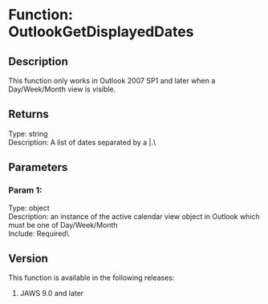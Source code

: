 # Function: OutlookGetDisplayedDates

## Description

This function only works in Outlook 2007 SP1 and later when a
Day/Week/Month view is visible.

## Returns

Type: string\
Description: A list of dates separated by a \|.\

## Parameters

### Param 1:

Type: object\
Description: an instance of the active calendar view object in Outlook
which must be one of Day/Week/Month\
Include: Required\

## Version

This function is available in the following releases:

1.  JAWS 9.0 and later
